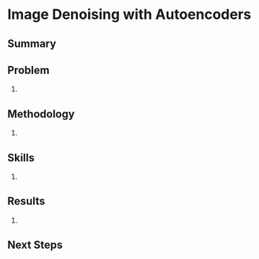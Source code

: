 # Image Denoising with Autoencoders 

## Summary

## Problem
1. 

## Methodology
1. 

## Skills
1. 

## Results
1. 

## Next Steps
